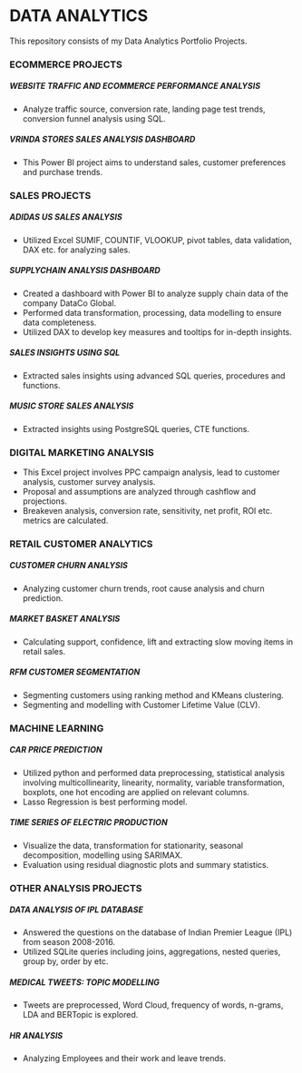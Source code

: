 # DATA ANALYTICS
This repository consists of my Data Analytics Portfolio Projects. 


### ECOMMERCE PROJECTS 
##### WEBSITE TRAFFIC AND ECOMMERCE PERFORMANCE ANALYSIS                                                                                                                                                              
- Analyze traffic source, conversion rate, landing page test trends, conversion funnel analysis using SQL.            
##### VRINDA STORES SALES ANALYSIS DASHBOARD                                                                               
- This Power BI project aims to understand sales, customer preferences and purchase trends. 
### SALES PROJECTS
##### ADIDAS US SALES ANALYSIS                                                                                             
- Utilized Excel SUMIF, COUNTIF, VLOOKUP, pivot tables, data validation, DAX etc. for analyzing sales.                                             
##### SUPPLYCHAIN ANALYSIS DASHBOARD                                                                                     
- Created a dashboard with Power BI to analyze supply chain data of the company DataCo Global.
- Performed data transformation, processing, data modelling to ensure data completeness.
- Utilized DAX to develop key measures and tooltips for in-depth insights. 
##### SALES INSIGHTS USING SQL                                                                                              
- Extracted sales insights using advanced SQL queries, procedures and functions.
##### MUSIC STORE SALES ANALYSIS
- Extracted insights using PostgreSQL queries, CTE functions.

### DIGITAL MARKETING ANALYSIS                                                                                                                         
- This Excel project involves PPC campaign analysis, lead to customer analysis, customer survey analysis.
- Proposal and assumptions are analyzed through cashflow and projections. 
- Breakeven analysis, conversion rate, sensitivity, net profit, ROI etc. metrics are calculated. 
### RETAIL CUSTOMER ANALYTICS
##### CUSTOMER CHURN ANALYSIS                                              
- Analyzing customer churn trends, root cause analysis and churn prediction. 
##### MARKET BASKET ANALYSIS                                              
- Calculating support, confidence, lift and extracting slow moving items in retail sales. 
##### RFM CUSTOMER SEGMENTATION                                              
- Segmenting customers using ranking method and KMeans clustering. 
- Segmenting and modelling with Customer Lifetime Value (CLV). 

### MACHINE LEARNING
##### CAR PRICE PREDICTION                                                                                                    
- Utilized python and performed data preprocessing, statistical analysis involving multicollinearity, linearity, 
normality, variable transformation, boxplots, one hot encoding are applied on relevant columns. 
- Lasso Regression is best performing model.  

##### TIME SERIES OF ELECTRIC PRODUCTION                                                                                      
- Visualize the data, transformation for stationarity, seasonal decomposition, modelling using SARIMAX. 
- Evaluation using residual diagnostic plots and summary statistics.  

### OTHER ANALYSIS PROJECTS

##### DATA ANALYSIS OF IPL DATABASE                                                                                         
- Answered the questions on the database of Indian Premier League (IPL) from season 2008-2016. 
- Utilized SQLite queries including joins, aggregations, nested queries, group by, order by etc.  

##### MEDICAL TWEETS: TOPIC MODELLING                                                                 
- Tweets are preprocessed, Word Cloud, frequency of words, n-grams, LDA and BERTopic is explored.  

##### HR ANALYSIS 
- Analyzing Employees and their work and leave trends. 
  
</pre>
